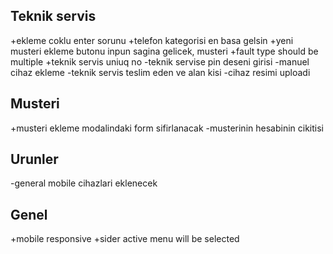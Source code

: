 ## Teknik servis

+ekleme coklu enter sorunu
+telefon kategorisi en basa gelsin
+yeni musteri ekleme butonu inpun sagina gelicek, musteri
+fault type should be multiple
+teknik servis uniuq no
-teknik servise pin deseni girisi
-manuel cihaz ekleme
-teknik servis teslim eden ve alan kisi
-cihaz resimi uploadi

## Musteri

+musteri ekleme modalindaki form sifirlanacak
-musterinin hesabinin cikitisi

## Urunler

-general mobile cihazlari eklenecek

## Genel

+mobile responsive
+sider active menu will be selected
